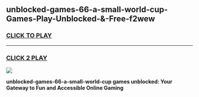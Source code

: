 
## unblocked-games-66-a-small-world-cup-Games-Play-Unblocked-&-Free-f2wew
<h3>
<a href="https://premium76.site?title=unblocked-games-66-a-small-world-cup&ref=24A">CLICK TO PLAY</a></h3>
<hr>

<h3>
<a href="https://premium76.site?title=unblocked-games-66-a-small-world-cup&ref=24A">CLICK 2 PLAY</a>
  
</h3>

<a href="https://premium76.site?title=unblocked-games-66-a-small-world-cup&ref=24A"><img src="https://clearcache.store/games.png"></a>


**unblocked-games-66-a-small-world-cup games unblocked: Your Gateway to Fun and Accessible Online Gaming**
